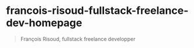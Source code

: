 # francois-risoud-fullstack-freelance-dev-homepage

> François Risoud, fullstack freelance developper
